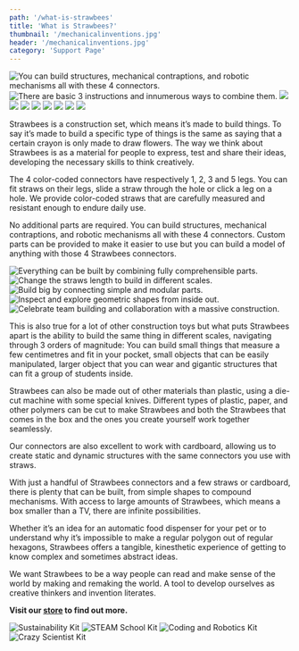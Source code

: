 ```yaml
---
path: '/what-is-strawbees'
title: 'What is Strawbees?'
thumbnail: '/mechanicalinventions.jpg'
header: '/mechanicalinventions.jpg'
category: 'Support Page'
---
```


<section component="gallery">

![You can build structures, mechanical contraptions, and robotic mechanisms all with these 4 connectors.](/connectors.png)
![There are basic 3 instructions and innumerous ways to combine them.](/operations.png)
![](/platonic.jpg)
![](/truss.jpg)
![](/tower.jpg)
![](/arm.jpg)
![](/claw.jpg)
![](/crane.jpg)
![](/sierpinski.jpg)
![](/catapult.jpg)

</section>

Strawbees is a construction set, which means it’s made to build things. To say it’s made to build a specific type of things is the same as saying that a certain crayon is only made to draw flowers. The way we think about Strawbees is as a material for people to express, test and share their ideas, developing the necessary skills to think creatively.

The 4 color-coded connectors have respectively 1, 2, 3 and 5 legs. You can fit straws on their legs, slide a straw through the hole or click a leg on a hole. We provide color-coded straws that are carefully measured and resistant enough to endure daily use.

No additional parts are required. You can build structures, mechanical contraptions, and robotic mechanisms all with these 4 connectors. Custom parts can be provided to make it easier to use but you can build a model of anything with those 4 Strawbees connectors.

<section component="gallery">

![Everything can be built by combining fully comprehensible parts.](/mechanicalinventions.jpg)
![Change the straws length to build in different scales.](/geometricworld.jpg)
![Build big by connecting simple and modular parts.](/sierpinski.jpg)
![Inspect and explore geometric shapes from inside out.](/sierpinski5.jpg)
![Celebrate team building and collaboration with a massive construction.](/sierpinski6.jpg)

</section>

This is also true for a lot of other construction toys but what puts Strawbees apart is the ability to build the same thing in different scales, navigating through 3 orders of magnitude: You can build small things that measure a few centimetres and fit in your pocket, small objects that can be easily manipulated, larger object that you can wear and gigantic structures that can fit a group of students inside.

Strawbees can also be made out of other materials than plastic, using a die-cut machine with some special knives. Different types of plastic, paper, and other polymers can be cut to make Strawbees and both the Strawbees that comes in the box and the ones you create yourself work together seamlessly.

Our connectors are also excellent to work with cardboard, allowing us to create static and dynamic structures with the same connectors you use with straws.

With just a handful of Strawbees connectors and a few straws or cardboard, there is plenty that can be built, from simple shapes to compound mechanisms. With access to large amounts of Strawbees, which means a box smaller than a TV, there are infinite possibilities.

Whether it’s an idea for an automatic food dispenser for your pet or to understand why it’s impossible to make a regular polygon out of regular hexagons, Strawbees offers a tangible, kinesthetic experience of getting to know complex and sometimes abstract ideas.

We want Strawbees to be a way people can read and make sense of the world by making and remaking the world. A tool to develop ourselves as creative thinkers and invention literates.

**Visit our [store](https://strawbees.com/store) to find out more.**

<section component="gallery">

![Sustainability Kit](/infinitekit.jpg)
![STEAM School Kit](/schoolkit.jpg)
![Coding and Robotics Kit](/codingandroboticskit.jpg)
![Crazy Scientist Kit](/crazyscientistkit.jpg)

</section>
